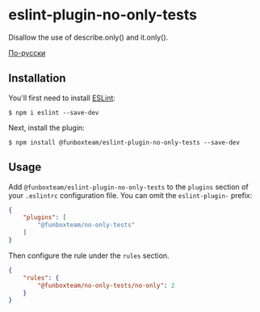 # eslint-plugin-no-only-tests

Disallow the use of describe.only() and it.only().

[По-русски](./README.ru.md)

## Installation

You'll first need to install [ESLint](http://eslint.org):

```
$ npm i eslint --save-dev
```

Next, install the plugin:

```
$ npm install @funboxteam/eslint-plugin-no-only-tests --save-dev
```

## Usage

Add `@funboxteam/eslint-plugin-no-only-tests` to the `plugins` section of your `.eslintrc` configuration file. 
You can omit the `eslint-plugin-` prefix:

```json
{
    "plugins": [
        "@funboxteam/no-only-tests"
    ]
}
```


Then configure the rule under the `rules` section.

```json
{
    "rules": {
        "@funboxteam/no-only-tests/no-only": 2
    }
}
```

